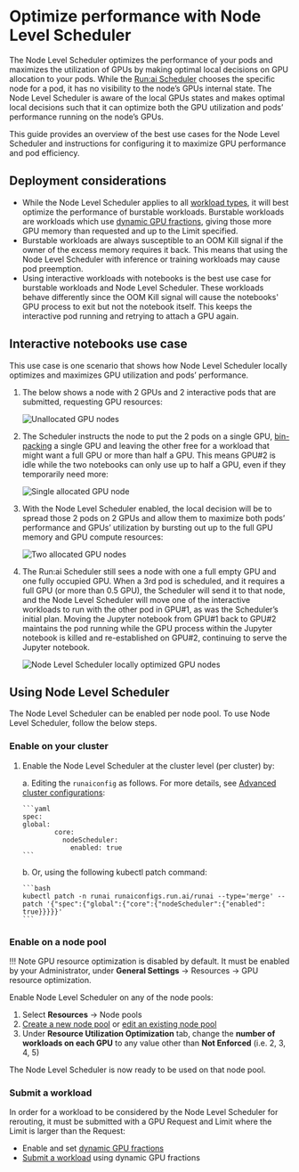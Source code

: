 # Optimize performance with Node Level Scheduler

The Node Level Scheduler optimizes the performance of your pods and maximizes the utilization of GPUs by making optimal local decisions on GPU allocation to your pods. While the [Run:ai Scheduler](how-the-scheduler-works.md) chooses the specific node for a pod, it has no visibility to the node’s GPUs internal state. The Node Level Scheduler is aware of the local GPUs states and makes optimal local decisions such that it can optimize both the GPU utilization and pods’ performance running on the node’s GPUs.

This guide provides an overview of the best use cases for the Node Level Scheduler and instructions for configuring it to maximize GPU performance and pod efficiency.

## Deployment considerations

* While the Node Level Scheduler applies to all [workload types](../../platform-admin/workloads/overviews/workload-types.md), it will best optimize the performance of burstable workloads. Burstable workloads are workloads which use [dynamic GPU fractions](dynamic-gpu-fractions.md), giving those more GPU memory than requested and up to the Limit specified.
* Burstable workloads are always susceptible to an OOM Kill signal if the owner of the excess memory requires it back. This means that using the Node Level Scheduler with inference or training workloads may cause pod preemption.
* Using interactive workloads with notebooks is the best use case for burstable workloads and Node Level Scheduler. These workloads behave differently since the OOM Kill signal will cause the notebooks' GPU process to exit but not the notebook itself. This keeps the interactive pod running and retrying to attach a GPU again.

## Interactive notebooks use case

This use case is one scenario that shows how Node Level Scheduler locally optimizes and maximizes GPU utilization and pods’ performance.

1. The below shows a node with 2 GPUs and 2 interactive pods that are submitted, requesting GPU resources:

    ![Unallocated GPU nodes](../img/gpu-node-1.png)

2. The Scheduler instructs the node to put the 2 pods on a single GPU, [bin-packing](../../platform-admin/aiinitiatives/resources/node-pools.md#adding-a-new-node-pool) a single GPU and leaving the other free for a workload that might want a full GPU or more than half a GPU. This means GPU#2 is idle while the two notebooks can only use up to half a GPU, even if they temporarily need more:

    ![Single allocated GPU node](../img/gpu-node-2.png)

3. With the Node Level Scheduler enabled, the local decision will be to spread those 2 pods on 2 GPUs and allow them to maximize both pods’ performance and GPUs’ utilization by bursting out up to the full GPU memory and GPU compute resources:

    ![Two allocated GPU nodes](../img/gpu-node-3.png)

4. The Run:ai Scheduler still sees a node with one a full empty GPU and one fully occupied GPU. When a 3rd pod is scheduled, and it requires a full GPU (or more than 0.5 GPU), the Scheduler will send it to that node, and the Node Level Scheduler will move one of the interactive workloads to run with the other pod in GPU#1, as was the Scheduler’s initial plan. Moving the Jupyter notebook from GPU#1 back to GPU#2 maintains the pod running while the GPU process within the Jupyter notebook is killed and re-established on GPU#2, continuing to serve the Jupyter notebook.

    ![Node Level Scheduler locally optimized GPU nodes](../img/gpu-node-4.png)

## Using Node Level Scheduler

The Node Level Scheduler can be enabled per node pool. To use Node Level Scheduler, follow the below steps.

### Enable on your cluster

1. Enable the Node Level Scheduler at the cluster level (per cluster) by:

    a. Editing the `runaiconfig` as follows. For more details, see [Advanced cluster configurations](../../admin/config/advanced-cluster-config.md):

       ```yaml
       spec: 
       global: 
               core: 
                 nodeScheduler:
                   enabled: true
       ```
   b.  Or, using the following kubectl patch command:

       ```bash
       kubectl patch -n runai runaiconfigs.run.ai/runai --type='merge' --patch '{"spec":{"global":{"core":{"nodeScheduler":{"enabled": true}}}}}'
       ```

### Enable on a node pool

!!! Note
    GPU resource optimization is disabled by default. It must be enabled by your Administrator, under **General Settings** → Resources → GPU resource optimization.

Enable Node Level Scheduler on any of the node pools:

1. Select __Resources__ → Node pools
2. [Create a new node pool](../../platform-admin/aiinitiatives/resources/node-pools.md#adding-a-new-node-pool) or [edit an existing node pool](../../platform-admin/aiinitiatives/resources/node-pools.md#editing-a-node-pool)
3. Under **Resource Utilization Optimization** tab, change the **number of workloads on each GPU** to any value other than **Not Enforced** (i.e. 2, 3, 4, 5)

The Node Level Scheduler is now ready to be used on that node pool.

### Submit a workload

In order for a workload to be considered by the Node Level Scheduler for rerouting, it must be submitted with a GPU Request and Limit where the Limit is larger than the Request:

* Enable and set [dynamic GPU fractions](dynamic-gpu-fractions.md)
* [Submit a workload](../../platform-admin/workloads/overviews/managing-workloads.md) using dynamic GPU fractions